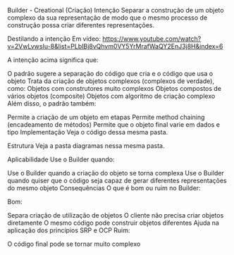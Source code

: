 Builder - Creational (Criação)
Intenção
Separar a construção de um objeto complexo da sua representação de modo que o mesmo processo de construção possa criar diferentes representações.

Destilando a intenção
Em vídeo: https://www.youtube.com/watch?v=2VwLvwsIu-8&list=PLbIBj8vQhvm0VY5YrMrafWaQY2EnJ3j8H&index=6

A intenção acima significa que:

O padrão sugere a separação do código que cria e o código que usa o objeto
Trata da criação de objetos complexos (complexos de verdade), como:
Objetos com construtores muito complexos
Objetos compostos de vários objetos (composite)
Objetos com algoritmo de criação complexo
Além disso, o padrão também:

Permite a criação de um objeto em etapas
Permite method chaining (encadeamento de métodos)
Permite que o objeto final varie em dados e tipo
Implementação
Veja o código dessa mesma pasta.

Estrutura
Veja a pasta diagramas nessa mesma pasta.

Aplicabilidade
Use o Builder quando:

Use o Builder quando a criação do objeto se torna complexa
Use o Builder quando quiser que o código seja capaz de gerar diferentes representações do mesmo objeto
Consequências
O que é bom ou ruim no Builder:

Bom:

Separa criação de utilização de objetos
O cliente não precisa criar objetos diretamente
O mesmo código pode construir objetos diferentes
Ajuda na aplicação dos princípios SRP e OCP
Ruim:

O código final pode se tornar muito complexo